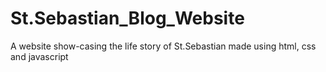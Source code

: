 # St.Sebastian_Blog_Website
A website show-casing the life story of St.Sebastian made using html, css and javascript
